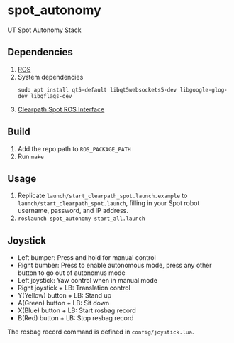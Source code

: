 # spot_autonomy

UT Spot Autonomy Stack

## Dependencies
1. [ROS](http://wiki.ros.org/ROS/Installation)
1. System dependencies
    ```
    sudo apt install qt5-default libqt5websockets5-dev libgoogle-glog-dev libgflags-dev
    ```
1. [Clearpath Spot ROS Interface](https://github.com/clearpathrobotics/spot_ros)

## Build
1. Add the repo path to `ROS_PACKAGE_PATH`
1. Run `make`

## Usage

1. Replicate `launch/start_clearpath_spot.launch.example` to `launch/start_clearpath_spot.launch`, filling in your Spot robot username, password, and IP address.
1. `roslaunch spot_autonomy start_all.launch`

## Joystick

* Left bumper: Press and hold for manual control
* Right bumber: Press to enable autonomous mode, press any other button to go out of autonomus mode
* Left joystick: Yaw control when in manual mode
* Right joystick + LB: Translation control
* Y(Yellow) button + LB: Stand up
* A(Green) button + LB: Sit down
* X(Blue) button + LB: Start rosbag record
* B(Red) button + LB: Stop resbag record

The rosbag record command is defined in `config/joystick.lua`.


